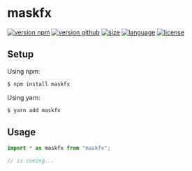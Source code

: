 # maskfx

[![version npm](https://img.shields.io/npm/v/maskfx.svg?style=flat-square&logo=npm)](https://npmjs.com/package/maskfx)
[![version github](https://img.shields.io/github/package-json/v/amensum/maskfx.svg?style=flat-square&logo=github)](https://github.com/amensum/maskfx)
[![size](https://img.shields.io/bundlephobia/min/maskfx.svg?style=flat-square)](#)
[![language](https://img.shields.io/github/languages/top/amensum/maskfx.svg?style=flat-square)](#)
[![license](https://img.shields.io/github/license/amensum/maskfx.svg?style=flat-square)](#)

## Setup

Using npm:

```bash
$ npm install maskfx
```

Using yarn:

```bash
$ yarn add maskfx
```

## Usage

```ts
import * as maskfx from "maskfx";

// is coming...
```
